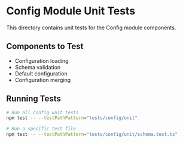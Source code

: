 # Config Module Unit Tests

This directory contains unit tests for the Config module components.

## Components to Test

- Configuration loading
- Schema validation
- Default configuration
- Configuration merging

## Running Tests

```bash
# Run all config unit tests
npm test -- --testPathPattern="tests/config/unit"

# Run a specific test file
npm test -- --testPathPattern="tests/config/unit/schema.test.ts"
```